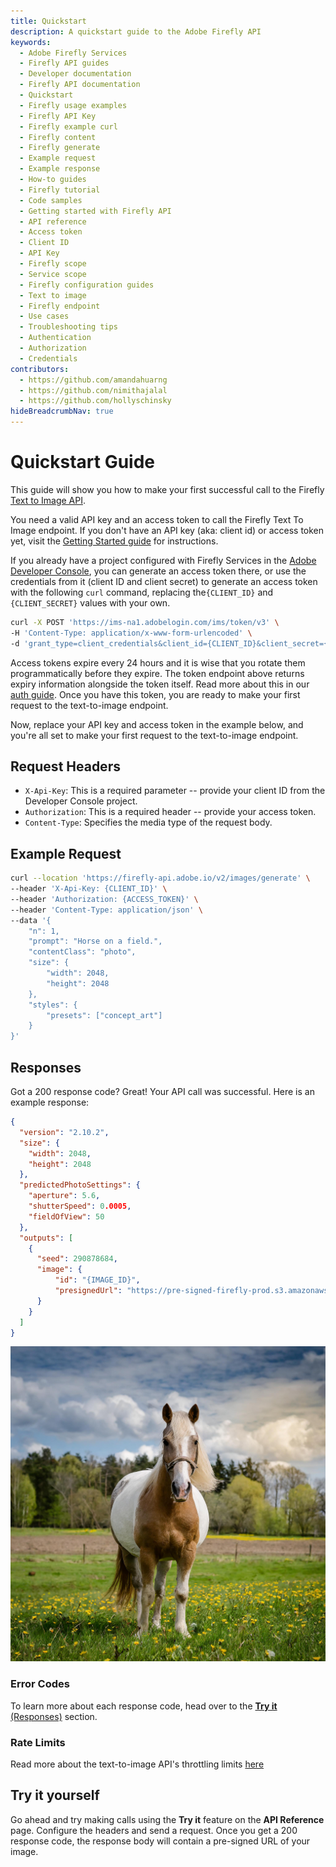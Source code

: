 ```yaml
---
title: Quickstart
description: A quickstart guide to the Adobe Firefly API
keywords:
  - Adobe Firefly Services
  - Firefly API guides
  - Developer documentation
  - Firefly API documentation
  - Quickstart
  - Firefly usage examples
  - Firefly API Key
  - Firefly example curl
  - Firefly content
  - Firefly generate
  - Example request
  - Example response
  - How-to guides
  - Firefly tutorial
  - Code samples
  - Getting started with Firefly API
  - API reference
  - Access token
  - Client ID
  - API Key
  - Firefly scope
  - Service scope
  - Firefly configuration guides
  - Text to image
  - Firefly endpoint
  - Use cases
  - Troubleshooting tips
  - Authentication
  - Authorization
  - Credentials
contributors:
  - https://github.com/amandahuarng
  - https://github.com/nimithajalal
  - https://github.com/hollyschinsky
hideBreadcrumbNav: true
---
```


# Quickstart Guide

This guide will show you how to make your first successful call to the Firefly [Text to Image API](./api/image_generation/).

You need a valid API key and an access token to call the Firefly Text To Image endpoint. If you don't have an API key (aka: client id) or access token yet, visit the [Getting Started guide](../../guides/get-started.md/) for instructions.

If you already have a project configured with Firefly Services in the [Adobe Developer Console](https://developer.adobe.com/console), you can generate an access token there, or use the credentials from it (client ID and client secret) to generate an access token with the following `curl` command, replacing the`{CLIENT_ID}` and `{CLIENT_SECRET}` values with your own.

<!-- Log into the [Adobe Developer Console](https://developer.adobe.com/console) using the profile that your admin created for you and create an access token. [Learn more](../get-started.md/#generate-an-api-key-and-access-token-from-the-adobe-developer-console) about creating an access token. -->

```bash
curl -X POST 'https://ims-na1.adobelogin.com/ims/token/v3' \
-H 'Content-Type: application/x-www-form-urlencoded' \
-d 'grant_type=client_credentials&client_id={CLIENT_ID}&client_secret={CLIENT_SECRET}&scope=openid,AdobeID,session,additional_info,read_organizations,firefly_api,ff_apis'
```

<InlineAlert variant="warning" slots="text" />

Access tokens expire every 24 hours and it is wise that you rotate them programmatically before they expire. The token endpoint above returns expiry information alongside the token itself. Read more about this in our [auth guide](./concepts/authentication/index.md). Once you have this token, you are ready to make your first request to the text-to-image endpoint.

Now, replace your API key and access token in the example below, and you're all set to make your first request to the text-to-image endpoint.

## Request Headers

* `X-Api-Key`: This is a required parameter -- provide your client ID from the Developer Console project.
* `Authorization`: This is a required header -- provide your access token.
* `Content-Type`: Specifies the media type of the request body.

## Example Request

```bash
curl --location 'https://firefly-api.adobe.io/v2/images/generate' \
--header 'X-Api-Key: {CLIENT_ID}' \
--header 'Authorization: {ACCESS_TOKEN}' \
--header 'Content-Type: application/json' \
--data '{
    "n": 1,
    "prompt": "Horse on a field.",
    "contentClass": "photo",
    "size": {
        "width": 2048,
        "height": 2048
    },
    "styles": {
        "presets": ["concept_art"]
    } 
}'
```

## Responses

Got a 200 response code? Great! Your API call was successful. Here is an example response:

```json
{
  "version": "2.10.2",
  "size": {
    "width": 2048,
    "height": 2048
  },
  "predictedPhotoSettings": {
    "aperture": 5.6,
    "shutterSpeed": 0.0005,
    "fieldOfView": 50
  },
  "outputs": [
    {
      "seed": 290878684,
      "image": {
          "id": "{IMAGE_ID}",
          "presignedUrl": "https://pre-signed-firefly-prod.s3.amazonaws.com/images/{IMAGE_ID}?..."
      }
    }
  ]
}
```

![Horse on a field, photo, concept_art](../images/horse_t2i_sample.jpg)

### Error Codes

To learn more about each response code, head over to the [**Try it** (Responses)](../guides/api/upload_image/index.md) section.

### Rate Limits

Read more about the text-to-image API's throttling limits [here](./concepts/rate-limits/index.md)

## Try it yourself

Go ahead and try making calls using the __Try it__ feature on the __API Reference__ page. Configure the headers and send a request. Once you get a 200 response code, the response body will contain a pre-signed URL of your image.
